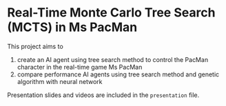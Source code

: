 # Real-Time Monte Carlo Tree Search (MCTS) in Ms PacMan 

This project aims to 
1. create an AI agent using tree search method to control the PacMan character in the real-time game Ms PacMan 
2. compare performance AI agents using 
tree search method and genetic algorithm with neural network 

Presentation slides and videos are included in the ```presentation``` file. 
 

